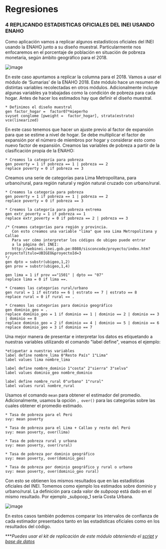 # Regresiones

### 4 REPLICANDO ESTADISTICAS OFICIALES DEL INEI USANDO ENAHO


Como aplicación vamos a replicar algunos estadísticos oficiales del INEI usando la ENAHO junto a su diseño muestral. Particularmente nos enfocaremos en el porcentaje de población en situación de pobreza monetaria, según ámbito geográfico para el 2018.

![image](https://user-images.githubusercontent.com/106888200/224205636-f6c3869e-0a9d-4bfd-b257-5e6e650cf0e0.png)

En este caso apuntamos a replicar la columna para el 2018.
Vamos a usar el módulo de ‘Sumarias’ de la ENAHO 2018. Este módulo hace un resumen de distintas variables recolectadas en otros módulos. Adicionalmente incluye algunas variables ya trabajadas como la condición de pobreza para cada hogar. Antes de hacer los estimados hay que definir el diseño muestral.

```
* Definimos el diseño muestral 
gen factor_hogar =  factor07*mieperho
svyset conglome [pweight =  factor_hogar], strata(estrato) vce(linearized) 
```

En este caso tenemos que hacer un ajuste previo al factor de expansión para que se estime a nivel de hogar. Se debe multiplicar el factor de expansión por el número de miembros por hogar y considerar esto como nuevo factor de expansión.
Creamos las variables de pobreza a partir de la clasificación propia de la ENAHO:

```
* Creamos la categoría para pobreza 
gen poverty = 1 if pobreza == 1 | pobreza == 2
replace poverty = 0 if pobreza == 3
```

Creamos una serie de categorías para Lima Metropolitana, para urbano/rural, para región natural y región natural cruzado con urbano/rural.

```
* Creamos la categoría para pobreza 
gen poverty = 1 if pobreza == 1 | pobreza == 2
replace poverty = 0 if pobreza == 3

* Creamos la categoría para pobreza extrema
gen extr_poverty = 1 if pobreza == 1 
replace extr_poverty = 0 if pobreza == 2 | pobreza == 3

/* Creamos categorías para región y provincia.
   Con esto creamos una variable "lima" que sea Lima Metropolitana y Callao
   Para ver cómo interpretar los códigos de ubigeo puede entrar
   a la página del INEI:
   http://webinei.inei.gob.pe:8080/sisconcode/proyecto/index.htm?proyectoTitulo=UBIGEO&proyectoId=3
*/
gen dpto = substr(ubigeo,1,2)
gen prov = substr(ubigeo,1,4)

gen lima = 1 if prov =="1501" | dpto == "07"
replace lima = 0 if lima ==. 

* Creamos las categorías rural/urbano
gen rural = 1 if estrato == 6 | estrato == 7 | estrato == 8
replace rural = 0 if rural == .

* Creamos las categorías para dominio geográfico
gen dominio_geo = .
replace dominio_geo = 1 if dominio == 1 | dominio == 2 | dominio == 3 | dominio == 8
replace dominio_geo = 2 if dominio == 4 | dominio == 5 | dominio == 6 
replace dominio_geo = 3 if dominio == 7
```

Una mejor manera de presentar e interpretar los datos es etiquetando a nuestras variables utilizando el comando "label define", veamos el ejemplo:

```
*etiquetar a nuestras variables
label define nombre_lima 0"Resto País" 1"Lima"
label values lima nombre_lima

label define nombre_dominio 1"costa" 2"sierra" 3"selva"
label values dominio_geo nombre_dominio

label define nombre_rural 0"urbano" 1"rural"
label values rural nombre_rural
```

Usamos el comando `mean` para obtener el estimador del promedio. Adicionalmente, usamos la opción `, over()` para las categorías sobre las cuales obtener el promedio estimado.

```
* Tasa de pobreza para el Perú
svy: mean poverty

* Tasa de pobreza para el Lima + Callao y resto del Perú
svy: mean poverty, over(lima)

* Tasa de pobreza rural y urbana
svy: mean poverty, over(rural)

* Tasa de pobreza por dominio geográfico
svy: mean poverty, over(dominio_geo)

* Tasa de pobreza por dominio geográfico y rural o urbano
svy: mean poverty, over(dominio_geo rural)
```

Con esto se obtienen los mismos resultados que en las estadísticas oficiales del INEI. Tomemos como ejemplo los estimados sobre dominio y urbano/rural.
La definición para cada valor de _subpoop_ está dado en el mismo resultado. Por ejemplo _subpoop_1 sería Costa Urbana.

![image](https://user-images.githubusercontent.com/106888200/224217043-5a04904e-9c72-471e-8684-81858a236137.png)

En estos casos también podemos comparar los intervalos de confianza de cada estimador presentados tanto en las estadísticas oficiales como en los resultados del código.


****Puedes usar el kit de replicación de este módulo obteniendo el [script](https://github.com/Gladys91/Proyecto_STATA/tree/main/_An%C3%A1lisis/Scripts/Conceptos%20b%C3%A1sicos "script") y [base de datos](https://github.com/Gladys91/Proyecto_STATA/tree/main/_An%C3%A1lisis/Data "base de datos")*

